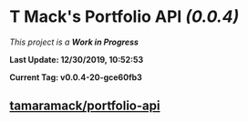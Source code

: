 # T Mack's Portfolio API *(0.0.4)*
*This project is a **Work in Progress***

**Last Update: 12/30/2019, 10:52:53**

**Current Tag: v0.0.4-20-gce60fb3**

## [tamaramack/portfolio-api](https://github.com/tamaramack/portfolio-api)
